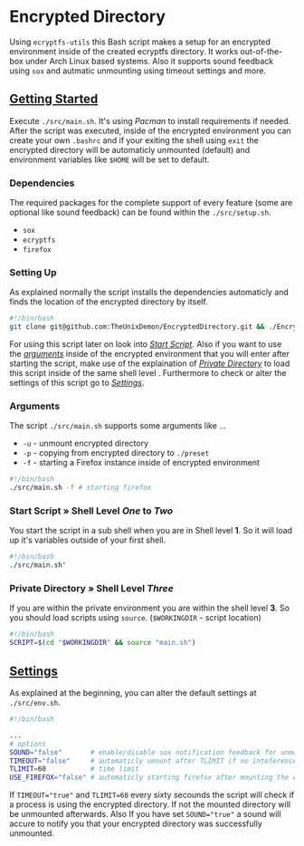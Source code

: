 # Encrypted Directory

Using `ecryptfs-utils` this Bash script makes a setup for an encrypted environment inside of the created ecryptfs directory. It works out-of-the-box under Arch Linux based systems. Also it supports sound feedback using `sox` and autmatic unmounting using timeout settings and more.

## <u> Getting Started </u>

Execute `./src/main.sh`. It's using *Pacman* to install requirements if needed. After the script was executed, inside of the encrypted environment you can create your own `.bashrc` and if your exiting the shell using `exit` the encrypted directory will be automaticly unmounted (default) and environment variables like `$HOME` will be set to default.

### Dependencies

The required packages for the complete support of every feature (some are optional like sound feedback) can be found within the `./src/setup.sh`.

* `sox`
* `ecryptfs`
* `firefox`

### Setting Up

As explained normally the script installs the dependencies automaticly and finds the location of the encrypted directory by itself.

```bash
#!/bin/bash
git clone git@github.com:TheUnixDemon/EncryptedDirectory.git && ./EncryptedDirectory/src/main.sh 
```

For using this script later on look into *[Start Script](#shelllevelonetwo)*. Also if you want to use the *[arguments](#args)* inside of the encrypted environment that you will enter after starting the script, make use of the explaination of *[Private Directory](#shelllevelthree)* to load this script inside of the same shell level . Furthermore to check or alter the settings of this script go to *[Settings](#settings)*.

<a name="args"></a>
### Arguments

The script `./src/main.sh` supports some arguments like ...

* `-u` - unmount encrypted directory
* `-p` - copying from encrypted directory to `./preset`
* `-f` - starting a Firefox instance inside of encrypted environment

```bash
#!/bin/bash
./src/main.sh -f # starting firefox
```

<a name="shelllevelonetwo"></a>
### Start Script        **»** Shell Level *One* to *Two*

You start the script in a sub shell when you are in Shell level **1**. So it will load up it's variables outside of your first shell.

```bash
#!/bin/bash
./src/main.sh"
```

<a name="shelllevelthree"></a>
### Private Directory   **»** Shell Level *Three*

If you are within the private environment you are within the shell level **3**. So you should load scripts using `source`. (`$WORKINGDIR` - script location)

```bash
#!/bin/bash
SCRIPT=$(cd "$WORKINGDIR" && source "main.sh")
```

<a name="settings"></a>
## <u> Settings </u>

As explained at the beginning, you can alter the default settings at `./src/env.sh`.

```bash
#!/bin/bash 

...
# options
SOUND="false"       # enable/disable sox notification feedback for unmounting
TIMEOUT="false"     # automaticly umount after TLIMIT if no inteference
TLIMIT=60           # time limit
USE_FIREFOX="false" # automaticly starting firefox after mounting the encrypted directory
```

If `TIMEOUT="true"` and `TLIMIT=60` every sixty secounds the script will check if a process is using the encrypted directory. If not the mounted directory will be unmounted afterwards. Also If you have set `SOUND="true"` a sound will accure to notify you that your encrypted directory was successfully unmounted.
